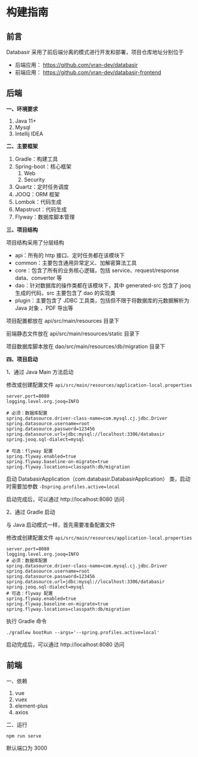 # 构建指南

## 前言

Databasir 采用了前后端分离的模式进行开发和部署，项目仓库地址分别位于

- 后端应用： https://github.com/vran-dev/databasir
- 前端应用： https://github.com/vran-dev/databasir-frontend

## 后端

**一、环境要求**

1. Java 11+
2. Mysql
3. Intellij IDEA

**二、主要框架**

1. Gradle：构建工具
2. Spring-boot：核心框架
    1. Web
    2. Security
3. Quartz：定时任务调度
4. JOOQ：ORM 框架
5. Lombok：代码生成
6. Mapstruct：代码生成
7. Flyway：数据库脚本管理

**三、项目结构**

项目结构采用了分层结构

- api：所有的 http 接口、定时任务都在该模块下
- common：主要包含通用异常定义、加解密算法工具
- core：包含了所有的业务核心逻辑，包括 service、request/response data、converter 等
- dao：针对数据库的操作类都在该模块下，其中 generated-src 包含了 jooq 生成的代码，src 主要包含了 dao 的实现类
- plugin：主要包含了 JDBC 工具类，包括但不限于将数据库的元数据解析为 Java 对象 、PDF 导出等

项目配置都放在 api/src/main/resources 目录下

前端静态文件放在 api/src/main/resources/static 目录下

项目数据库脚本放在 dao/src/main/resources/db/migration 目录下

**四、项目启动**

1、通过 Java Main 方法启动

修改或创建配置文件 `api/src/main/resources/application-local.properties`

```properties
server.port=8080
logging.level.org.jooq=INFO

# 必须：数据库配置
spring.datasource.driver-class-name=com.mysql.cj.jdbc.Driver
spring.datasource.username=root
spring.datasource.password=123456
spring.datasource.url=jdbc:mysql://localhost:3306/databasir
spring.jooq.sql-dialect=mysql

# 可选：flyway 配置
spring.flyway.enabled=true
spring.flyway.baseline-on-migrate=true
spring.flyway.locations=classpath:db/migration
```

启动 DatabasirApplication（com.databasir.DatabasirApplication） 类，启动时需要加参数 `-Dspring.profiles.active=local`

启动完成后，可以通过 http://localhost:8080 访问

2、通过 Gradle 启动

与 Java 启动模式一样，首先需要准备配置文件

修改或创建配置文件 `api/src/main/resources/application-local.properties`

```properties
server.port=8080
logging.level.org.jooq=INFO
# 必须：数据库配置
spring.datasource.driver-class-name=com.mysql.cj.jdbc.Driver
spring.datasource.username=root
spring.datasource.password=123456
spring.datasource.url=jdbc:mysql://localhost:3306/databasir
spring.jooq.sql-dialect=mysql
# 可选：flyway 配置
spring.flyway.enabled=true
spring.flyway.baseline-on-migrate=true
spring.flyway.locations=classpath:db/migration
```

执行 Gradle 命令

```shell
./gradlew bootRun --args='--spring.profiles.active=local'
```

启动完成后，可以通过 http://localhost:8080 访问

## 前端

一、依赖

1. vue
2. vuex
3. element-plus
4. axios

二、运行

```shell
npm run serve
```

默认端口为 3000